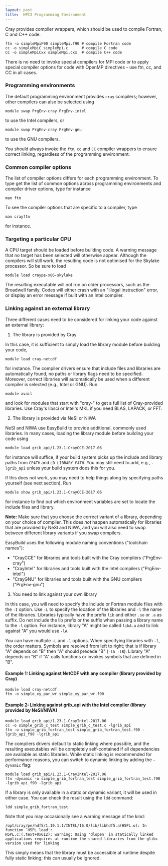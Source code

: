 ```yaml
---
layout: post
title:  HPC3 Programming Environment
---
```


Cray provides compiler wrappers, which should be used to compile Fortran, C and C++ code:

```
ftn -o simpleMpiF90 simpleMpi.f90 # compile Fortran code
cc -o simpleMpiC simpleMpi.c      # compile C code
CC -o simpleMpiCxx simpleMpi.cxx  # compile C++ code
```

There is no need to invoke special compilers for MPI code or to apply special compiler options for code with OpenMP directives - use ftn, cc, and CC
in all cases. 

### Programming environments

The default programming environment provides ```cray``` compilers; however, other compilers can also be selected using

```
module swap PrgEnv-cray PrgEnv-intel
```
to use the Intel compilers, or
```
module swap PrgEnv-cray PrgEnv-gnu
```
to use the GNU compilers.

You should always invoke the ```ftn```, ```cc``` and ```CC``` compiler wrappers to ensure correct linking, regardless of the programming environment. 

### Common compiler options

The list of compiler options differs for each programming environment. To type get the list of common options across programming environments and compiler driver options, type for instance
```
man ftn
```
To see the compiler options that are specific to a compiler, type
```
man crayftn
```
for instance.

### Targeting a particular CPU

A CPU target should be loaded before building code. A warning message that no target has been selected will otherwise appear. Although the compilers will still work, the resulting code is not optimised for the Skylake processor. So be sure to load
```
module load craype-x86-skylake
```
The resulting executable will not run on older processors, such as the Broadwell family. Codes will either crash with an "illegal instruction" error, or display an error message if built with an Intel compiler.

### Linking against an external library

Three different cases need to be considered for linking your code against an external library:

1. The library is provided by Cray

In this case, it is sufficient to simply load the library module before building your code,
```
module load cray-netcdf
```
for instance. The compiler drivers ensure that include files and libraries are automatically found, no paths or library flags need to be specified. Moreover, correct libraries will automatically be used when a different compiler is selected (e.g., Intel or GNU). Run
```
module avail
```
and look for modules that start with "cray-" to get a full list of Cray-provided libraries. Use Cray's libsci or Intel's MKL if you need BLAS, LAPACK, or FFT.

2. The library is provided via NeSI or NIWA

NeSI and NIWA use EasyBuild to provide additional, commonly used libraries. In many cases, loading the library module before building your code using
```
module load grib_api/1.23.1-CrayCCE-2017.06
```
for instance will suffice, if your build system picks up the include and library paths from ```CPATH``` and ```LD_LIBRARY_PATH```. You may still need to add, e.g., ```-lgrib_api``` unless your build system does this for you.

If this does not work, you may need to help things along by specifying paths yourself (see next section). Run
```
module show grib_api/1.23.1-CrayCCE-2017.06
```
for instance to find out which environment variables are set to locate the include files and library.

**Note:** Make sure that you choose the correct variant of a library, depending on your choice of compiler. This does *not* happen automatically for libraries that are provided by NeSI and NIWA, and you will also need to swap between different library variants if you swap compilers.

EasyBuild uses the following module naming conventions ("toolchain names"):
* "CrayCCE" for libraries and tools built with the Cray compilers ("PrgEnv-cray")
* "CrayIntel" for libraries and tools built with the Intel compilers ("PrgEnv-intel")
* "CrayGNU" for libraries and tools built with the GNU compilers ("PrgEnv-gnu")

3. You need to link against your own library

In this case, you will need to specify the include or Fortran module files with the ```-I``` option. Use ```-L```
to specify the location of the libraries and ```-l``` the name of the libraries. Libraries typically have the prefix ```lib``` and either ```.so``` or ```.a``` as suffix.  Do not include the lib prefix or the suffix when passing a library name to the ```-l``` option. For instance, library "A" might be called ```libA.a``` and to link against "A" you would use ```-lA```. 

You can have multiple ```-L``` and ```-l``` options. When specifying libraries with ```-l```, the order matters. Symbols are resolved from left to right; that is if library "A" depends on "B" then "A" should precede "B" (```-lA -lB```). Library "A" depends on "B" if "A" calls functions or invokes symbols that are defined in "B".

#### Example 1: Linking against NetCDF with any compiler (library provided by Cray)
```
module load cray-netcdf
ftn -o simple_xy_par_wr simple_xy_par_wr.f90
```

#### Example 2: Linking against grib_api with the Intel compiler (library provided by NeSI/NIWA)
```
module load grib_api/1.23.1-CrayIntel-2017.06
cc -o simple_grib_c_test simple_grib_c_test.c -lgrib_api
ftn -o simple_grib_fortran_test simple_grib_fortran_test.f90 -lgrib_api_f90 -lgrib_api
```

The compilers drivers default to static linking where possible, and the resulting executables will be completely self-contained if all dependencies are available as static libraries. While static linking is recommended for performance reasons, you can switch to dynamic linking by adding the ```-dynamic``` flag:
```
module load grib_api/1.23.1-CrayIntel-2017.06
ftn -dynamic -o simple_grib_fortran_test simple_grib_fortran_test.f90 -lgrib_api_f90 -lgrib_api
```
If a library is only available in a static or dynamic variant, it will be used in either case. You can check the result using the ```ldd``` command:
```
ldd simple_grib_fortran_test
```
Note that you may occasionally see a warning message of the kind:
```
/opt/cray/pe/hdf5/1.10.1.1/INTEL/16.0/lib/libhdf5.a(H5PL.o): In function `H5PL_load':
H5PL.c:(.text+0x612): warning: Using 'dlopen' in statically linked applications requires at runtime the shared libraries from the glibc version used for linking
```
This simply means that the library must be accessible at runtime despite fully static linking; this can usually be ignored.
